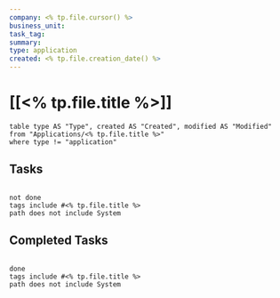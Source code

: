 ```yaml
---
company: <% tp.file.cursor() %>
business_unit: 
task_tag:
summary: 
type: application
created: <% tp.file.creation_date() %>
---
```


# [[<% tp.file.title %>]]

```dataview
table type AS "Type", created AS "Created", modified AS "Modified" from "Applications/<% tp.file.title %>"
where type != "application"
```

## Tasks

```tasks

not done
tags include #<% tp.file.title %>
path does not include System

```

## Completed Tasks

```tasks

done
tags include #<% tp.file.title %>  
path does not include System

```
